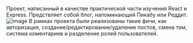 Проект, написанный в качестве практической части изучения React и Express.
Предствляет собой блог, напоминающий Пикабу или Реддит.
![image](https://github.com/user-attachments/assets/5a673074-4ab4-4b51-b5b8-a55fa7181405)
В рамках проекта были реализованы такие фичи, как авторизация, создание/редактирование/удаление постов, смена тем, система коментариев и разделение ролей пользователей.
